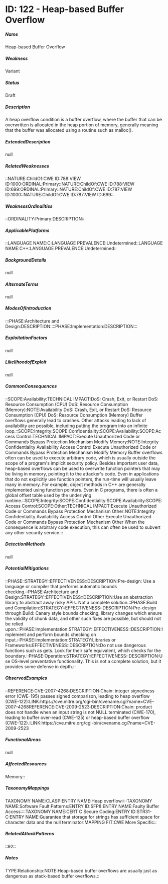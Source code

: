 # ID: 122 - Heap-based Buffer Overflow
<h5>Name</h5>Heap-based Buffer Overflow
<h5>Weakness</h5>Variant
<h5>Status</h5>Draft
<h5>Description</h5>A heap overflow condition is a buffer overflow, where the buffer that can be overwritten is allocated in the heap portion of memory, generally meaning that the buffer was allocated using a routine such as malloc().
<h5>ExtendedDescription</h5>null
<h5>RelatedWeaknesses</h5>::NATURE:ChildOf:CWE ID:788:VIEW ID:1000:ORDINAL:Primary::NATURE:ChildOf:CWE ID:788:VIEW ID:699:ORDINAL:Primary::NATURE:ChildOf:CWE ID:787:VIEW ID:1000::NATURE:ChildOf:CWE ID:787:VIEW ID:699::
<h5>WeaknessOrdinalities</h5>::ORDINALITY:Primary:DESCRIPTION:::
<h5>ApplicablePlatforms</h5>::LANGUAGE NAME:C:LANGUAGE PREVALENCE:Undetermined::LANGUAGE NAME:C++:LANGUAGE PREVALENCE:Undetermined::
<h5>BackgroundDetails</h5>null
<h5>AlternateTerms</h5>null
<h5>ModesOfIntroduction</h5>:::PHASE:Architecture and Design:DESCRIPTION::::PHASE:Implementation:DESCRIPTION:::
<h5>ExploitationFactors</h5>null
<h5>LikelihoodofExploit</h5>null
<h5>CommonConsequences</h5>::SCOPE:Availability:TECHNICAL IMPACT:DoS: Crash, Exit, or Restart DoS: Resource Consumption (CPU) DoS: Resource Consumption (Memory):NOTE:Availability DoS: Crash, Exit, or Restart DoS: Resource Consumption (CPU) DoS: Resource Consumption (Memory) Buffer overflows generally lead to crashes. Other attacks leading to lack of availability are possible, including putting the program into an infinite loop.::SCOPE:Integrity:SCOPE:Confidentiality:SCOPE:Availability:SCOPE:Access Control:TECHNICAL IMPACT:Execute Unauthorized Code or Commands Bypass Protection Mechanism Modify Memory:NOTE:Integrity Confidentiality Availability Access Control Execute Unauthorized Code or Commands Bypass Protection Mechanism Modify Memory Buffer overflows often can be used to execute arbitrary code, which is usually outside the scope of a program's implicit security policy. Besides important user data, heap-based overflows can be used to overwrite function pointers that may be living in memory, pointing it to the attacker's code. Even in applications that do not explicitly use function pointers, the run-time will usually leave many in memory. For example, object methods in C++ are generally implemented using function pointers. Even in C programs, there is often a global offset table used by the underlying runtime.::SCOPE:Integrity:SCOPE:Confidentiality:SCOPE:Availability:SCOPE:Access Control:SCOPE:Other:TECHNICAL IMPACT:Execute Unauthorized Code or Commands Bypass Protection Mechanism Other:NOTE:Integrity Confidentiality Availability Access Control Other Execute Unauthorized Code or Commands Bypass Protection Mechanism Other When the consequence is arbitrary code execution, this can often be used to subvert any other security service.::
<h5>DetectionMethods</h5>null
<h5>PotentialMitigations</h5>::PHASE::STRATEGY::EFFECTIVENESS::DESCRIPTION:Pre-design: Use a language or compiler that performs automatic bounds checking.::PHASE:Architecture and Design:STRATEGY::EFFECTIVENESS::DESCRIPTION:Use an abstraction library to abstract away risky APIs. Not a complete solution.::PHASE:Build and Compilation:STRATEGY::EFFECTIVENESS::DESCRIPTION:Pre-design through Build: Canary style bounds checking, library changes which ensure the validity of chunk data, and other such fixes are possible, but should not be relied upon.::PHASE:Implementation:STRATEGY::EFFECTIVENESS::DESCRIPTION:Implement and perform bounds checking on input.::PHASE:Implementation:STRATEGY:Libraries or Frameworks:EFFECTIVENESS::DESCRIPTION:Do not use dangerous functions such as gets. Look for their safe equivalent, which checks for the boundary.::PHASE:Operation:STRATEGY::EFFECTIVENESS::DESCRIPTION:Use OS-level preventative functionality. This is not a complete solution, but it provides some defense in depth.::
<h5>ObservedExamples</h5>::REFERENCE:CVE-2007-4268:DESCRIPTION:Chain: integer signedness error (CWE-195) passes signed comparison, leading to heap overflow (CWE-122):LINK:https://cve.mitre.org/cgi-bin/cvename.cgi?name=CVE-2007-4268REFERENCE:CVE-2009-2523:DESCRIPTION:Chain: product does not handle when an input string is not NULL terminated (CWE-170), leading to buffer over-read (CWE-125) or heap-based buffer overflow (CWE-122).:LINK:https://cve.mitre.org/cgi-bin/cvename.cgi?name=CVE-2009-2523
<h5>FunctionalAreas</h5>null
<h5>AffectedResources</h5>Memory::
<h5>TaxonomyMappings</h5>TAXONOMY NAME:CLASP:ENTRY NAME:Heap overflow::::TAXONOMY NAME:Software Fault Patterns:ENTRY ID:SFP8:ENTRY NAME:Faulty Buffer Access::::TAXONOMY NAME:CERT C Secure Coding:ENTRY ID:STR31-C:ENTRY NAME:Guarantee that storage for strings has sufficient space for character data and the null terminator:MAPPING FIT:CWE More Specific::
<h5>RelatedAttackPatterns</h5>::92::
<h5>Notes</h5>TYPE:Relationship:NOTE:Heap-based buffer overflows are usually just as dangerous as stack-based buffer overflows.::

